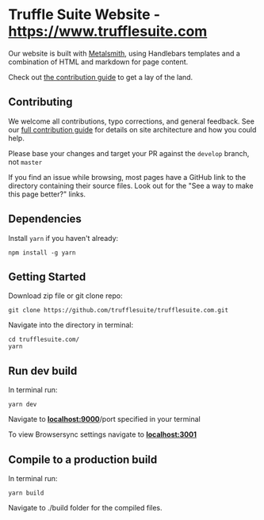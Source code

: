 
# Truffle Suite Website - https://www.trufflesuite.com

Our website is built with [Metalsmith](http://www.metalsmith.io/), using Handlebars templates and a combination of HTML and markdown for page content.

Check out [the contribution guide](https://github.com/trufflesuite/trufflesuite.com/blob/master/CONTRIBUTING.md) to get a lay of the land.

## Contributing

We welcome all contributions, typo corrections, and general feedback. See our [full contribution guide](https://github.com/trufflesuite/trufflesuite.com/blob/master/CONTRIBUTING.md) for details on site architecture and how you could help.

Please base your changes and target your PR against the `develop` branch, not `master`

If you find an issue while browsing, most pages have a GitHub link to the directory containing their source files. Look out for the "See a way to make this page better?" links.

## Dependencies

Install `yarn` if you haven't already:

```
npm install -g yarn
```

## Getting Started
Download zip file or git clone repo:

```
git clone https://github.com/trufflesuite/trufflesuite.com.git
```

Navigate into the directory in terminal:

```
cd trufflesuite.com/
yarn
```

## Run dev build
In terminal run:

```
yarn dev
```

Navigate to **[localhost:9000](http://localhost:9000)**/port specified in your terminal

To view Browsersync settings navigate to **[localhost:3001](http://localhost:3001)**

## Compile to a production build

In terminal run:

```
yarn build
```

Navigate to ./build folder for the compiled files.


